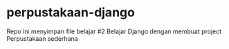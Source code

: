# perpustakaan-django
Repo ini menyimpan file belajar #2 Belajar Django dengan membuat project Perpustakaan sederhana
